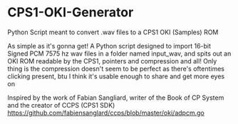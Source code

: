 # CPS1-OKI-Generator
Python Script meant to convert .wav files to a CPS1 OKI (Samples) ROM

As simple as it's gonna get! A Python script designed to import 16-bit Signed PCM 7575 hz wav files in a folder named input_wav, and spits out an OKI ROM readable by the CPS1, pointers and compression and all! Only thing is the compression doesn't seem to be perfect as there's oftentimes clicking present, btu I think it's usable enough to share and get more eyes on

Inspired by the work of Fabian Sangliard, writer of the Book of CP System and the creator of CCPS (CPS1 SDK)
https://github.com/fabiensanglard/ccps/blob/master/oki/adpcm.go
